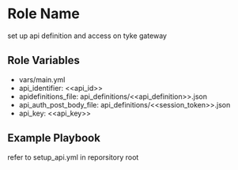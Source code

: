Role Name
=========

set up api definition and access on tyke gateway


Role Variables
--------------

- vars/main.yml
- api_identifier: <<api_id>>
- apidefinitions_file: api_definitions/<<api_definition>>.json
- api_auth_post_body_file: api_definitions/<<session_token>>.json
- api_key: <<api_key>>

Example Playbook
----------------

refer to setup_api.yml in reporsitory root

